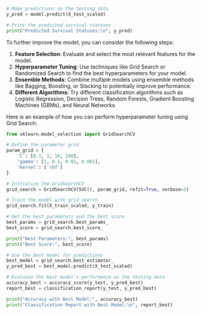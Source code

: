 ```py
# Make predictions on the testing data
y_pred = model.predict(X_test_scaled)

# Print the predicted survival statuses
print("Predicted Survival Statuses:\n", y_pred)
```

To further improve the model, you can consider the following steps:

1. **Feature Selection**: Evaluate and select the most relevant features for the model.
2. **Hyperparameter Tuning**: Use techniques like Grid Search or Randomized Search to find the best hyperparameters for your model.
3. **Ensemble Methods**: Combine multiple models using ensemble methods like Bagging, Boosting, or Stacking to potentially improve performance.
4. **Different Algorithms**: Try different classification algorithms such as Logistic Regression, Decision Trees, Random Forests, Gradient Boosting Machines (GBMs), and Neural Networks.

Here is an example of how you can perform hyperparameter tuning using Grid Search:

```py
from sklearn.model_selection import GridSearchCV

# Define the parameter grid
param_grid = {
    'C': [0.1, 1, 10, 100],
    'gamma': [1, 0.1, 0.01, 0.001],
    'kernel': ['rbf']
}

# Initialize the GridSearchCV
grid_search = GridSearchCV(SVC(), param_grid, refit=True, verbose=2)

# Train the model with grid search
grid_search.fit(X_train_scaled, y_train)

# Get the best parameters and the best score
best_params = grid_search.best_params_
best_score = grid_search.best_score_

print("Best Parameters:", best_params)
print("Best Score:", best_score)

# Use the best model for predictions
best_model = grid_search.best_estimator_
y_pred_best = best_model.predict(X_test_scaled)

# Evaluate the best model's performance on the testing data
accuracy_best = accuracy_score(y_test, y_pred_best)
report_best = classification_report(y_test, y_pred_best)

print("Accuracy with Best Model:", accuracy_best)
print("Classification Report with Best Model:\n", report_best)
```